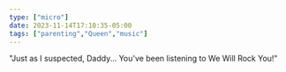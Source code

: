 ```yaml
---
type: ["micro"]
date: 2023-11-14T17:10:35-05:00
tags: ["parenting","Queen","music"]
---
```

"Just as I suspected, Daddy... You've been listening to We Will Rock You!"
